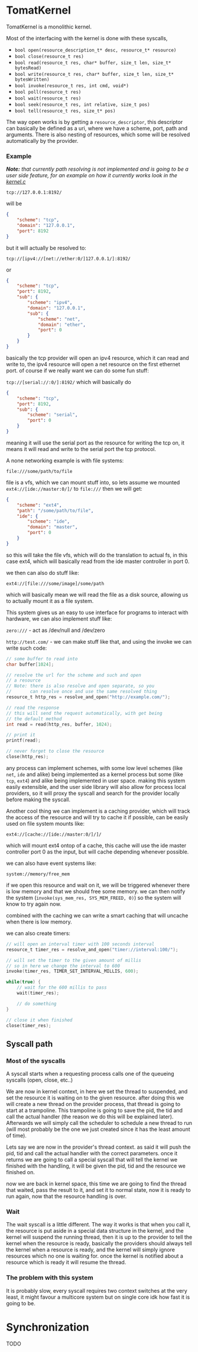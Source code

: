 # TomatKernel

TomatKernel is a monolithic kernel.

Most of the interfacing with the kernel is done with these syscalls,

* `bool open(resource_description_t* desc, resource_t* resource)`
* `bool close(resource_t res)`
* `bool read(resource_t res, char* buffer, size_t len, size_t* bytesRead)`
* `bool write(resource_t res, char* buffer, size_t len, size_t* bytesWritten)`
* `bool invoke(resource_t res, int cmd, void*)`
* `bool poll(resource_t res)`
* `bool wait(resource_t res)`
* `bool seek(resource_t res, int relative, size_t pos)`
* `bool tell(resource_t res, size_t* pos)`

The way open works is by getting a `resource_descriptor`, this descriptor can basically be defined as a uri, where we have a scheme, port, path and arguments. There is also nesting of resources, which some will be resolved automatically by the provider.

### Example

***Note:** that currently path resolving is not implemented and is going to be a user side feature, for an example on how it currently works look in the [kernel.c](kernel.c#L30-L120)*

`tcp://127.0.0.1:8192/`

will be

```json
{
    "scheme": "tcp",
    "domain": "127.0.0.1",
    "port": 8192
}
```

but it will actually be resolved to:

`tcp://[ipv4://[net://ether:0/]127.0.0.1/]:8192/`

or

```json
{
    "scheme": "tcp",
    "port": 8192,
    "sub": {
        "scheme": "ipv4",
        "domain": "127.0.0.1",
        "sub": {
            "scheme": "net",
            "domain": "ether",
            "port": 0
        }
    }
}
```

basically the tcp provider will open an ipv4 resource, which it can read and write to, the ipv4 resource will open a net resource on the first ethernet port. of course if we really want we can do some fun stuff:

`tcp://[serial://:0/]:8192/` which will basically do

```json
{
    "scheme": "tcp",
    "port": 8192,
    "sub": {
        "scheme": "serial",
        "port": 0
    }
}
```

meaning it will use the serial port as the resource for writing the tcp on, it means it will read and write to the serial port the tcp protocol.

A none networking example is with file systems:

`file:///some/path/to/file`

file is a vfs, which we can mount stuff into, so lets assume we mounted `ext4://[ide://master:0/]/` to `file:///` then we will get:

```json
{
    "scheme": "ext4",
    "path": "/some/path/to/file",
    "ide": {
        "scheme": "ide",
        "domain": "master",
        "port": 0
    }
}
```

so this will take the file vfs, which will do the translation to actual fs, in this case ext4, which will basically read from the ide master controller in port 0.

we then can also do stuff like:

`ext4://[file:///some/image]/some/path`

which will basically mean we will read the file as a disk source, allowing us to actually mount it as a file system.


This system gives us an easy to use interface for programs to interact with hardware, we can also implement stuff like:

`zero:///` - act as /dev/null and /dev/zero

`http://test.com/` - we can make stuff like that, and using the invoke we can write such code:

```c
// some buffer to read into
char buffer[1024];

// resolve the url for the scheme and such and open 
// a resource
// Note: there is also resolve and open separate, so you
//       can resolve once and use the same resolved thing
resource_t http_res = resolve_and_open("http://example.com/");

// read the response
// this will send the request automatically, with get being 
// the default method
int read = read(http_res, buffer, 1024);

// print it
printf(read);

// never forget to close the resource
close(http_res);
```

any process can implement schemes, with some low level schemes (like `net`, `ide` and alike) being implemented as a kernel process but some (like `tcp`, `ext4`) and alike being implemented in user space. making this system easily extensible, and the user side library will also allow for process local providers, so it will proxy the syscall and search for the provider locally before making the syscall.

Another cool thing we can implement is a caching provider, which will track the access of the resource and will try to cache it if possible, can be easily used on file system mounts like:

`ext4://[cache://[ide://master:0/]/]/`

which will mount ext4 ontop of a cache, this cache will use the ide master controller port 0 as the input, but will cache depending whenever possible.

we can also have event systems like:

`system://memory/free_mem`

if we open this resource and wait on it, we will be triggered whenever there is low memory and that we should free some memory. we can then notify the system (`invoke(sys_mem_res, SYS_MEM_FREED, 0)`) so the system will know to try again now.

combined with the caching we can write a smart caching that will uncache when there is low memory.

we can also create timers:

```c
// will open an interval timer with 100 seconds interval
resource_t timer_res = resolve_and_open("timer://interval:100/");

// will set the timer to the given amount of millis
// so in here we change the interval to 600
invoke(timer_res, TIMER_SET_INTERVAL_MILLIS, 600);

while(true) {
    // wait for the 600 millis to pass
    wait(timer_res);

    // do something
}

// close it when finished
close(timer_res);
```

## Syscall path

### Most of the syscalls

A syscall starts when a requesting process calls one of the queueing syscalls (open, close, etc..)

We are now in kernel context, in here we set the thread to suspended, and set the resource it is waiting on to the given resource. after doing this we will create a new thread on the provider process, that thread is going to start at a trampoline. This trampoline is going to save the pid, the tid and call the actual handler (the reason we do this will be explained later). Afterwards we will simply call the scheduler to schedule a new thread to run (will most probably be the one we just created since it has the least amount of time).

Lets say we are now in the provider's thread context. as said it will push the pid, tid and call the actual handler with the correct parameters. once it returns we are going to call a special syscall that will tell the kernel we finished with the handling, it will be given the pid, tid and the resource we finished on.

now we are back in kernel space, this time we are going to find the thread that waited, pass the result to it, and set it to normal state, now it is ready to run again, now that the resource handling is over.

### Wait

The wait syscall is a little different. The way it works is that when you call it, the resource is put aside in a special data structure in the kernel, and the kernel will suspend the running thread, then it is up to the provider to tell the kernel when the resource is ready, basically the providers should always tell the kernel when a resource is ready, and the kernel will simply ignore resources which no one is waiting for. once the kernel is notified about a resource which is ready it will resume the thread.

### The problem with this system

It is probably slow, every syscall requires two context switches at the very least, it might favour a multicore system but on single core idk how fast it is going to be.

# Synchronization

TODO